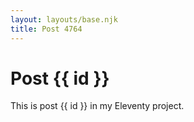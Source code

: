 ```yaml
---
layout: layouts/base.njk
title: Post 4764
---
```


# Post {{ id }}

This is post {{ id }} in my Eleventy project.
